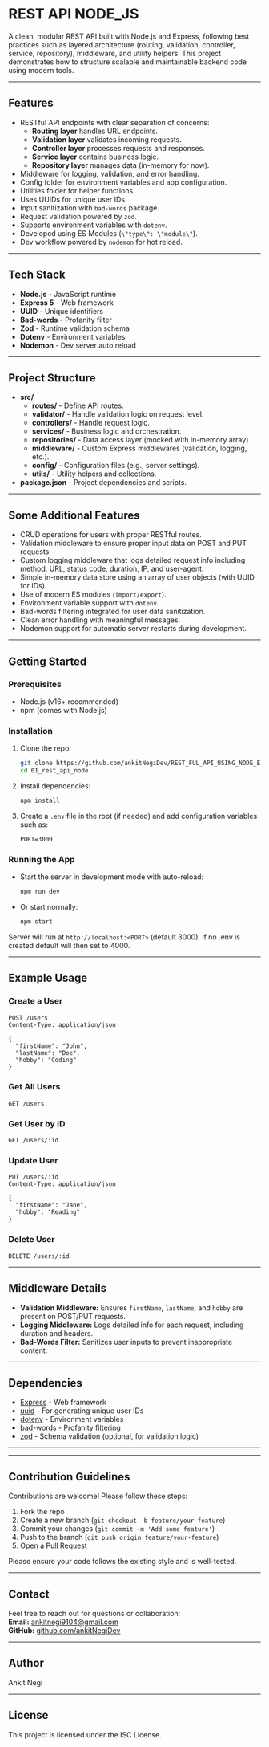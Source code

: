 # REST API NODE_JS

A clean, modular REST API built with Node.js and Express, following best practices such as layered architecture (routing, validation, controller, service, repository), middleware, and utility helpers. This project demonstrates how to structure scalable and maintainable backend code using modern tools.

---

## Features

- RESTful API endpoints with clear separation of concerns:
  - **Routing layer** handles URL endpoints.
  - **Validation layer** validates incoming requests.
  - **Controller layer** processes requests and responses.
  - **Service layer** contains business logic.
  - **Repository layer** manages data (in-memory for now).
- Middleware for logging, validation, and error handling.
- Config folder for environment variables and app configuration.
- Utilities folder for helper functions.
- Uses UUIDs for unique user IDs.
- Input sanitization with `bad-words` package.
- Request validation powered by `zod`.
- Supports environment variables with `dotenv`.
- Developed using ES Modules (`\"type\": \"module\"`).
- Dev workflow powered by `nodemon` for hot reload.

---

## Tech Stack

- **Node.js** - JavaScript runtime
- **Express 5** - Web framework
- **UUID** - Unique identifiers
- **Bad-words** - Profanity filter
- **Zod** - Runtime validation schema
- **Dotenv** - Environment variables
- **Nodemon** - Dev server auto reload

---

## Project Structure

- **src/**
  - **routes/** - Define API routes.
  - **validator/** - Handle validation logic on request level.
  - **controllers/** - Handle request logic.
  - **services/** - Business logic and orchestration.
  - **repositories/** - Data access layer (mocked with in-memory array).
  - **middleware/** - Custom Express middlewares (validation, logging, etc.).
  - **config/** - Configuration files (e.g., server settings).
  - **utils/** - Utility helpers and collections.
- **package.json** - Project dependencies and scripts.

---

## Some Additional Features

- CRUD operations for users with proper RESTful routes.
- Validation middleware to ensure proper input data on POST and PUT requests.
- Custom logging middleware that logs detailed request info including method, URL, status code, duration, IP, and user-agent.
- Simple in-memory data store using an array of user objects (with UUID for IDs).
- Use of modern ES modules (`import/export`).
- Environment variable support with `dotenv`.
- Bad-words filtering integrated for user data sanitization.
- Clean error handling with meaningful messages.
- Nodemon support for automatic server restarts during development.

---

## Getting Started

### Prerequisites

- Node.js (v16+ recommended)
- npm (comes with Node.js)

### Installation

1. Clone the repo:

    ```bash
    git clone https://github.com/ankitNegiDev/REST_FUL_API_USING_NODE_EXPRESS/tree/main/01_REST_API_NODE_ES6
    cd 01_rest_api_node
    ```

2. Install dependencies:

    ```bash
    npm install
    ```

3. Create a `.env` file in the root (if needed) and add configuration variables such as:

    ```env
    PORT=3000
    ```

### Running the App

- Start the server in development mode with auto-reload:

    ```bash
    npm run dev
    ```

- Or start normally:

    ```bash
    npm start
    ```

Server will run at `http://localhost:<PORT>` (default 3000). if no .env is created default will then set to 4000.

---

## Example Usage

### Create a User

```http
POST /users
Content-Type: application/json

{
  "firstName": "John",
  "lastName": "Doe",
  "hobby": "Coding"
}
```

### Get All Users

```http
GET /users
```

### Get User by ID

```http
GET /users/:id
```

### Update User

```http
PUT /users/:id
Content-Type: application/json

{
  "firstName": "Jane",
  "hobby": "Reading"
}
```

### Delete User

```http
DELETE /users/:id
```

---

## Middleware Details

- **Validation Middleware:** Ensures `firstName`, `lastName`, and `hobby` are present on POST/PUT requests.
- **Logging Middleware:** Logs detailed info for each request, including duration and headers.
- **Bad-Words Filter:** Sanitizes user inputs to prevent inappropriate content.

---

## Dependencies

- [Express](https://expressjs.com/) - Web framework
- [uuid](https://www.npmjs.com/package/uuid) - For generating unique user IDs
- [dotenv](https://www.npmjs.com/package/dotenv) - Environment variables
- [bad-words](https://www.npmjs.com/package/bad-words) - Profanity filtering
- [zod](https://www.npmjs.com/package/zod) - Schema validation (optional, for validation logic)

---
---

## Contribution Guidelines

Contributions are welcome! Please follow these steps:

1. Fork the repo  
2. Create a new branch (`git checkout -b feature/your-feature`)  
3. Commit your changes (`git commit -m 'Add some feature'`)  
4. Push to the branch (`git push origin feature/your-feature`)  
5. Open a Pull Request  

Please ensure your code follows the existing style and is well-tested.

---

## Contact

Feel free to reach out for questions or collaboration:  
**Email:** <ankitnegi9104@gmail.com>  
**GitHub:** [github.com/ankitNegiDev](https://github.com/ankitNegiDev)

---

## Author

Ankit Negi

---

## License

This project is licensed under the ISC License.
